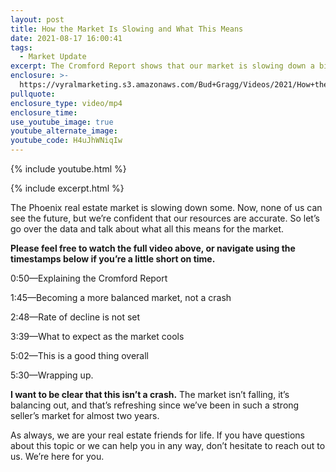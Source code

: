 ```yaml
---
layout: post
title: How the Market Is Slowing and What This Means
date: 2021-08-17 16:00:41
tags:
  - Market Update
excerpt: The Cromford Report shows that our market is slowing down a bit.
enclosure: >-
  https://vyralmarketing.s3.amazonaws.com/Bud+Gragg/Videos/2021/How+the+Market+Is+Slowing+and+What+This+Means.mp4
pullquote:
enclosure_type: video/mp4
enclosure_time:
use_youtube_image: true
youtube_alternate_image:
youtube_code: H4uJhWNiqIw
---
```

{% include youtube.html %}

{% include excerpt.html %}

The Phoenix real estate market is slowing down some. Now, none of us can see the future, but we’re confident that our resources are accurate. So let’s go over the data and talk about what all this means for the market.

**Please feel free to watch the full video above, or navigate using the timestamps below if you’re a little short on time.**

0:50—Explaining the Cromford Report

1:45—Becoming a more balanced market, not a crash

2:48—Rate of decline is not set

3:39—What to expect as the market cools

5:02—This is a good thing overall

5:30—Wrapping up.

**I want to be clear that this isn’t a crash.** The market isn’t falling, it’s balancing out, and that’s refreshing since we’ve been in such a strong seller’s market for almost two years.&nbsp;

As always, we are your real estate friends for life. If you have questions about this topic or we can help you in any way, don’t hesitate to reach out to us. We’re here for you.
